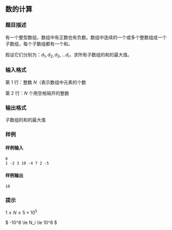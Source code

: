 ## 数的计算

### 题目描述

有一个整型数组，数组中有正数也有负数。数组中连续的一个或多个整数组成一个子数组，每个子数组都有一个和。

假设它们分别为：$d_1, d_2, d_3, \ldots d_i$，求所有子数组的和的最大值。

### 输入格式

第 $1$ 行：整数 $N$（表示数组中元素的个数

第 $2$ 行：$N$ 个用空格隔开的整数

### 输出格式

子数组的和的最大值

### 样例

#### 样例输入

```
8
1 -2 3 10 -4 7 2 -5
```

#### 样例输出

```
18
```

### 提示

$1 \le N \le 5 \times 10^5$

$ -10^8 \le N_i \le 10^8 $

